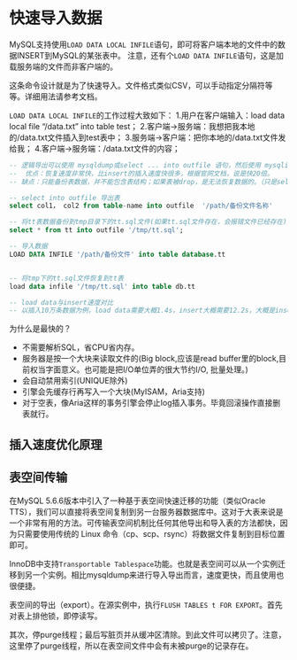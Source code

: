 # 快速导入数据

MySQL支持使用`LOAD DATA LOCAL INFILE`语句，即可将客户端本地的文件中的数据INSERT到MySQL的某张表中。
注意，还有个`LOAD DATA INFILE`语句，这是加载服务端的文件而非客户端的。

这条命令设计就是为了快速导入。文件格式类似CSV，可以手动指定分隔符等等。详细用法请参考文档。



`LOAD DATA LOCAL INFILE`的工作过程大致如下：
1.用户在客户端输入：load data local file “/data.txt” into table test；
2.客户端->服务端：我想把我本地的/data.txt文件插入到test表中；
3.服务端->客户端：把你本地的/data.txt文件发给我；
4.客户端->服务端：/data.txt文件的内容；


```SQL
-- 逻辑导出可以使用 mysqldump或select ... into outfile 语句，然后使用 mysqlimport 或 load data 等语句来导入数据
--  优点：恢复速度非常快，比insert的插入速度快很多，根据官网文档，说是快20倍。
-- 缺点：只能备份表数据，并不能包含表结构；如果表被drop，是无法恢复数据的。（只是select ... into outfile）

-- select into outfile 导出表
select col1， col2 from table-name into outfile  '/path/备份文件名称'

-- 将tt表数据备份到tmp目录下的tt.sql文件(如果tt.sql文件存在，会报错文件已经存在)
select * from tt into outfile '/tmp/tt.sql';

-- 导入数据
LOAD DATA INFILE '/path/备份文件' into table database.tt


-- 将tmp下的tt.sql文件恢复到tt表
load data infile '/tmp/tt.sql' into table db.tt

-- load data与insert速度对比
-- 以插入10万条数据为例，load data需要大概1.4s，insert大概需要12.2s，大概是insert的12倍。


```


为什么是最快的？
- 不需要解析SQL，省CPU省内存。
- 服务器是按一个大块来读取文件的(Big block,应该是read buffer里的block,目前权当字面意义。也可能是把I/O单位弄的很大节约I/O, 批量处理。)
- 会自动禁用索引(UNIQUE除外)
- 引擎会先缓存行再写入一个大块(MyISAM，Aria支持)
- 对于空表，像Aria这样的事务引擎会停止log插入事务。毕竟回滚操作直接删表就行。


## 插入速度优化原理


## 表空间传输

在MySQL 5.6.6版本中引入了一种基于表空间快速迁移的功能（类似Oracle TTS），我们可以直接将表空间复制到另一台服务器数据库中。这对于大表来说是一个非常有用的方法。可传输表空间机制比任何其他导出和导入表的方法都快，因为只需要使用传统的 Linux 命令（cp、scp、rsync）将数据文件复制到目标位置即可。

InnoDB中支持`Transportable Tablespace`功能。也就是表空间可以从一个实例迁移到另一个实例。相比mysqldump来进行导入导出而言，速度更快，而且使用也很便捷。



表空间的导出（export）。在源实例中，执行`FLUSH TABLES t FOR EXPORT`。首先对表上排他锁，即停读写。

其次，停purge线程；最后写脏页并从缓冲区清除。到此文件可以拷贝了。注意，这里停了purge线程，所以在表空间文件中会有未被purge的记录存在。